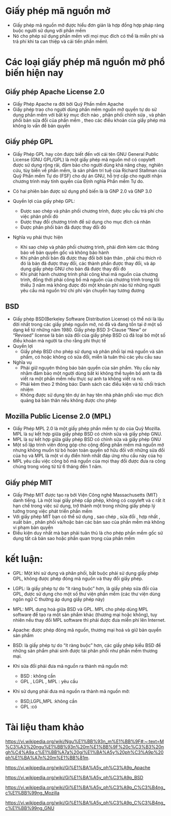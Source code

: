 # Giấy phép mã nguồn mở
- Giấy phép mã nguồn mở được hiểu đơn giản là hợp đồng hợp pháp ràng buộc người sử dụng với phần mềm 
- Nó cho phép sử dụng phần mềm với mọi mục đích có thể là miễn phí và trả phí khi ta can thiệp và cải tiến phần mềm\

# Các loại giấy phép mã nguồn mở phổ biến hiện nay
## Giấy phép Apache License 2.0
- Giấy Phép Apache ra đời bởi Quỹ Phần mềm Apache
- Giấy phép trao cho người dùng phần mềm nguồn mở  quyền tự do sử dụng phần mềm với bất kỳ mục đích nào , phân phối chỉnh sửa , và phân phối bản sửa đổi của phần mềm , theo các điều khoản của giấy phép mà không lo vấn đề bản quyền

## Giấy phép GPL
- Giấy Phép GPL hay còn được biết đến với cái tên GNU General Public License (GNU GPL/GPL) là một giấy phép mã nguồn mở có copyleft được sử dụng rộng rãi, đảm bảo cho người dùng khả năng chạy, nghiên cứu, tùy biển về phần mềm, là sản phẩm trí tuệ của Richard Stallman của Quỹ Phần mềm Tự do (FSF) cho dự án GNU, hỗ trợ cấp cho người nhận chương trình máy tính quyền của Định nghĩa Phần mềm Tự do.
- Có hai phiên bản được sử dụng phổ biến là là GNP 2.0 và GNP 3.0
- Quyền lợi của giấy phép GPL:
  - Được sao chép và phân phối chương trình, được yêu cầu trả phí cho việc phân phối đó
  - Được thay đổi chương trình để sử dụng cho mục đích cá nhân
  - Được phân phối bản đã được thay đổi đó

- Nghĩa vụ phải thực hiện 
  - Khi sao chép và phân phối chương trình, phải đính kèm các thông báo về bản quyền gốc và không bảo hành
  - Khi phân phối bản đã được thay đổi bởi bản thân , phải chú thích rõ đó là bản đã được thay đổi, các thành phần được thay đổi, và áp dụng giấy phép GNU cho bản đã được thay đổi đó
  - Khi phát hành chương trình phải công khai mã nguồn của chương trình, đồng thời phải công bố mã nguồn của chương trình trong tối thiểu 3 năm mà không được đòi một khoản phí nào từ những người yêu cầu mã nguồn trừ chi phí vận chuyển hay tương đương

## BSD
- Giấy phép BSD(Berkeley Software Distribution License) có thể nói là lâu đời nhất trong các giấy phép nguồn mở, nó đã và đang tồn tại ở một số dạng kể từ những năm 1980. Giấy phép BSD 3-Clause “New” or “Revised” license là bản sửa đổi của giấy phép BSD cũ đã loại bỏ một số điều khoản mà người ta cho rằng phi thực tế
- Quyền lợi
  - Giấy phép BSD cho phép sử dụng và phân phối lại mã nguồn và sản phẩm, có hoặc không có sửa đổi, miễn là tuân thủ các yêu cầu sau
- Nghĩa vụ
  - Phải giữ nguyên thông báo bản quyền của sản phẩm. Yêu cầu này nhằm đảm bảo một người dùng bất kì không thể tuyên bố anh ta đã viết ra một phần mềm nếu thực sự anh ta không viết ra nó.
  - Phải kèm theo 2 thông báo: Danh sách các điều kiện và từ chối trách nhiệm
  - Không được sử dụng tên dự án hay tên nhà phân phối vào mục đích quảng bá bản thân nếu không được cho phép

## Mozilla Public License 2.0 (MPL)
- Giấy Phép MPL 2.0 là một giấy phép phần mềm tự do của Quỹ Mozilla. MPL là sự kết hợp giữa giấy phép BSD có chỉnh sửa và giấy phép GNU.
- MPL là sự kết hợp giữa giấy phép BSD có chỉnh sửa và giấy phép GNU
- Một số lập trình viên đóng góp cho cộng đồng phần mềm mã nguồn mở nhưng không muốn từ bỏ hoàn toàn quyền sở hữu đối với những sửa đổi của họ và MPL là một ví dụ điển hình nhất đáp ứng nhu cầu này của họ 
- MPL yêu cầu việc công bố mã nguồn của mọi thay đổi được đưa ra công chúng trong vòng từ từ 6 tháng đến 1 năm.

## Giấy phép MIT
- Giấy Phép MIT được tạo ra bởi Viện Công nghệ Massachusetts (MIT) danh tiếng. Là một loại giấy phép cấp phép, không có copyleft và c rất ít hạn chế trong việc sử dụng, trở thành một trong những giấy phép lý tưởng trong việc phát triển phần mềm
- Với giấy phép MIT bạn có thể sử dụng , sao chép , sửa đổi , hợp nhất , xuất bản , phân phối và/hoặc bán các bản sao của phần mềm mà không vi phạm bản quyền
- Điều kiện duy nhất mà bạn phải tuân thủ là cho phép phần mềm gốc sử dụng tất cả bản sao hoặc phần quan trọng của phần mềm

# kết luận:
- GPL: Một khi sử dụng và phân phối, bắt buộc phải sử dụng giấy phép GPL, không được phép đóng mã nguồn và thay đổi giấy phép.

- LGPL: là giấy phép tự do “ít ràng buộc” hơn, là giấy phép sửa đổi của GPL, được sử dụng cho một số thư viện phần mềm (các thư viện dùng ngôn ngữ C thường áp dụng giấy phép này)

- MPL: MPL dung hoà giữa BSD và GPL. MPL cho phép dùng MPL software để tạo ra một sản phẩm khác (thương mại hoặc không), tuy nhiên nếu thay đổi MPL software thì phải được đưa miễn phí lên Internet.

- Apache: được phép đóng mã nguồn, thương mại hoá và giữ bản quyền sản phẩm

- BSD: là giấy phép tự do “ít ràng buộc” hơn, các giấy phép kiểu BSD để những sản phẩm phái sinh được tái phân phối như phần mềm thương mại.
 
- Khi sửa đổi phải đưa mã nguồn ra thành mã nguồn mở:
    - BSD : không cần 
    - GPL , LGPL , MPL : yêu cầu
- Khi sử dụng phải đưa mã nguồn ra thành mã nguồn mở:
  - BSD,LGPL,MPL :không cần
  - GPL :có

# Tài liệu tham khảo

https://vi.wikipedia.org/wiki/Ngu%E1%BB%93n_m%E1%BB%9F#:~:text=M%C3%A3%20ngu%E1%BB%93n%20m%E1%BB%9F%20c%C3%B3%20ngh%C4%A9a,c%E1%BB%A7a%20gi%E1%BA%A5y%20ph%C3%A9p%20ph%E1%BA%A7n%20m%E1%BB%81m.

https://vi.wikipedia.org/wiki/Gi%E1%BA%A5y_ph%C3%A9p_Apache

https://vi.wikipedia.org/wiki/Gi%E1%BA%A5y_ph%C3%A9p_BSD

https://vi.wikipedia.org/wiki/Gi%E1%BA%A5y_ph%C3%A9p_C%C3%B4ng_c%E1%BB%99ng_Mozilla

https://vi.wikipedia.org/wiki/Gi%E1%BA%A5y_ph%C3%A9p_C%C3%B4ng_c%E1%BB%99ng_GNU

